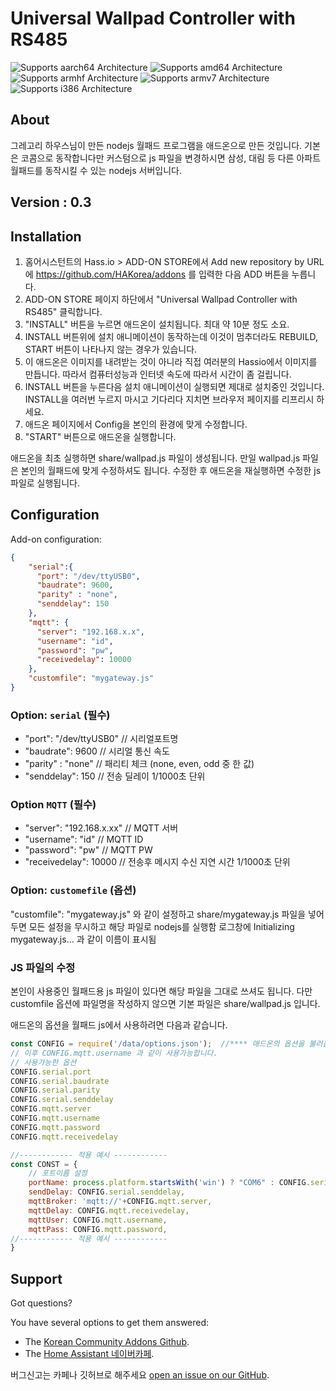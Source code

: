 # Universal Wallpad Controller with RS485 

![Supports aarch64 Architecture][aarch64-shield] ![Supports amd64 Architecture][amd64-shield] ![Supports armhf Architecture][armhf-shield] ![Supports armv7 Architecture][armv7-shield] ![Supports i386 Architecture][i386-shield]

## About
그레고리 하우스님이 만든 nodejs 월패드 프로그램을 애드온으로 만든 것입니다.
기본은 코콤으로 동작합니다만 커스텀으로 js 파일을 변경하시면 삼성, 대림 등 다른 아파트 월패드를 동작시킬 수 있는 nodejs 서버입니다. 

## Version : 0.3

## Installation

1. 홈어시스턴트의 Hass.io > ADD-ON STORE에서 Add new repository by URL에 https://github.com/HAKorea/addons 를 입력한 다음 ADD 버튼을 누릅니다.
2. ADD-ON STORE 페이지 하단에서 "Universal Wallpad Controller with RS485" 클릭합니다.
3. "INSTALL" 버튼을 누르면 애드온이 설치됩니다. 최대 약 10분 정도 소요. 
4. INSTALL 버튼위에 설치 애니메이션이 동작하는데 이것이 멈추더라도 REBUILD, START 버튼이 나타나지 않는 경우가 있습니다.
5. 이 애드온은 이미지를 내려받는 것이 아니라 직접 여러분의 Hassio에서 이미지를 만듭니다. 따라서 컴퓨터성능과 인터넷 속도에 따라서 시간이 좀 걸립니다. 
6. INSTALL 버튼을 누른다음 설치 애니메이션이 실행되면 제대로 설치중인 것입니다. INSTALL을 여러번 누르지 마시고 기다리다 지치면 브라우저 페이지를 리프리시 하세요. 
7. 애드온 페이지에서 Config을 본인의 환경에 맞게 수정합니다.
8. "START" 버튼으로 애드온을 실행합니다.

애드온을 최초 실행하면 share/wallpad.js 파일이 생성됩니다. 만일 wallpad.js 파일은 본인의 월패드에 맞게 수정하셔도 됩니다. 수정한 후 애드온을 재실행하면 수정한 js 파일로 실행됩니다. 



## Configuration

Add-on configuration:

```json
{
    "serial":{
      "port": "/dev/ttyUSB0",
      "baudrate": 9600,
      "parity" : "none",
      "senddelay": 150
    },
    "mqtt": {
      "server": "192.168.x.x",
      "username": "id",
      "password": "pw",
      "receivedelay": 10000
    },
    "customfile": "mygateway.js"
}
```

### Option: `serial` (필수)

* "port": "/dev/ttyUSB0" 	// 시리얼포트명
* "baudrate": 9600 		// 시리얼 통신 속도
* "parity" : "none"		// 패리티 체크 (none, even, odd 중 한 값)
* "senddelay": 150		// 전송 딜레이 1/1000초 단위

### Option `MQTT` (필수)

* "server": "192.168.x.xx"	// MQTT 서버
* "username": "id"			// MQTT ID
* "password": "pw"			// MQTT PW
* "receivedelay": 10000		// 전송후 메시지 수신 지연 시간 1/1000초 단위


### Option: `customefile` (옵션)

"customfile": "mygateway.js" 와 같이 설정하고
share/mygateway.js 파일을 넣어두면 모든 설정을 무시하고 해당 파일로 nodejs를 실행함
로그창에 Initializing mygateway.js... 과 같이 이름이 표시됨

### JS 파일의 수정
본인이 사용중인 월패드용 js 파일이 있다면 해당 파일을 그대로 쓰셔도 됩니다. 다만 customfile 옵션에 파일명을 작성하지 않으면 기본 파일은 share/wallpad.js 입니다. 

애드온의 옵션을 월패드 js에서 사용하려면 다음과 같습니다.
```js
const CONFIG = require('/data/options.json');  //**** 애드온의 옵션을 불러옵니다. 옵션 파일의 위치는 변경 불가합니다. 
// 이후 CONFIG.mqtt.username 과 같이 사용가능합니다. 
// 사용가능한 옵션
CONFIG.serial.port
CONFIG.serial.baudrate
CONFIG.serial.parity
CONFIG.serial.senddelay
CONFIG.mqtt.server
CONFIG.mqtt.username
CONFIG.mqtt.password
CONFIG.mqtt.receivedelay

//------------ 적용 예시 ------------
const CONST = {
    // 포트이름 설정
    portName: process.platform.startsWith('win') ? "COM6" : CONFIG.serial.port, 
    sendDelay: CONFIG.serial.senddelay,
    mqttBroker: 'mqtt://'+CONFIG.mqtt.server, 
    mqttDelay: CONFIG.mqtt.receivedelay,
    mqttUser: CONFIG.mqtt.username, 
    mqttPass: CONFIG.mqtt.password, 
//------------ 적용 예시 ------------
}
```

## Support

Got questions?

You have several options to get them answered:

- The [Korean Community Addons Github][github].
- The [Home Assistant 네이버카페][forum].

버그신고는 카페나 깃허브로 해주세요 [open an issue on our GitHub][issue].


[forum]: https://cafe.naver.com/koreassistant
[github]: https://github.com/HAKorea/addons
[issue]: https://github.com/zooil/commaxRS485/issues
[aarch64-shield]: https://img.shields.io/badge/aarch64-yes-green.svg
[amd64-shield]: https://img.shields.io/badge/amd64-yes-green.svg
[armhf-shield]: https://img.shields.io/badge/armhf-yes-green.svg
[armv7-shield]: https://img.shields.io/badge/armv7-yes-green.svg
[i386-shield]: https://img.shields.io/badge/i386-yes-green.svg

